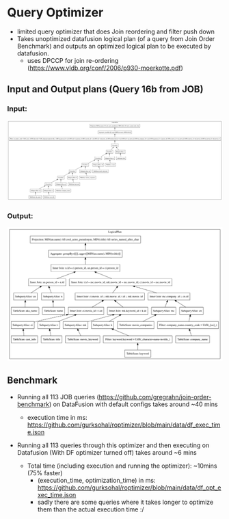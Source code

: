 # Query Optimizer
- limited query optimizer that does Join reordering and filter push down
- Takes unoptimized datafusion logical plan (of a query from Join Order Benchmark) and outputs an optimized logical plan to be executed by datafusion.
  - uses DPCCP for join re-ordering (https://www.vldb.org/conf/2006/p930-moerkotte.pdf)

## Input and Output plans (Query 16b from JOB)
### Input:
![input.svg](img/input.svg)
### Output:
![output.svg](img/output.svg)


## Benchmark
- Running all 113 JOB queries (https://github.com/gregrahn/join-order-benchmark) on DataFusion with default configs takes around ~40 mins
  - execution time in ms: https://github.com/gurksohal/roptimizer/blob/main/data/df_exec_time.json

- Running all 113 queries through this optimizer and then executing on Datafusion (With DF optimizer turned off) takes around ~6 mins
  - Total time (including execution and running the optimizer): ~10mins (75% faster)
    - (execution_time, optimization_time) in ms: https://github.com/gurksohal/roptimizer/blob/main/data/df_opt_exec_time.json 
    - sadly there are some queries where it takes longer to optimize them than the actual execution time :/
